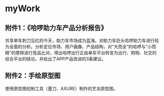 # myWork
## 附件1：《哈啰助力车产品分析报告》
共享单车刺刀见红的今天，助力车市场成为蓝海。对助力车巨头哈啰助力车进行较为全面的分析。分析定位市场、用户画像、产品结构，对“大而全”的哈啰与“小而精”的摩拜进行竞品比对，得出哈啰出行正由单车平台转变为出行、购物、社交的综合平台的结论。并给出了APP产品改进的3条建议。
## 附件2：手绘原型图
使用原型图绘制工具（墨刀、AXURE）制作的艺龙原型图。
